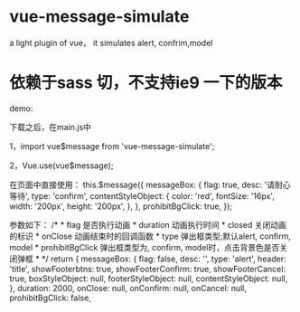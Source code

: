 # vue-message-simulate
a light plugin of vue， it simulates alert, confrim,model
# 依赖于sass 切，不支持ie9 一下的版本
demo:

下载之后，在main.js中

1，import vue$message from 'vue-message-simulate';

2，Vue.use(vue$message);

在页面中直接使用：
this.$message({
  messageBox: {
    flag: true,
    desc: '请耐心等待',
    type: 'confirm',
    contentStyleObject: {
        color: 'red',
        fontSize: '16px',
        width: '200px',
        height: '200px',
      },
    },
    prohibitBgClick: true,
  });
  
  
  
  参数如下：
   /*
        * flag 是否执行动画
        * duration 动画执行时间
        * closed 关闭动画的标识
        * onClose 动画结束时的回调函数
        * type 弹出框类型;默认alert, confirm, model
        * prohibitBgClick 弹出框类型为, confirm, model时，点击背景色是否关闭弹框
        * */
          return {
            messageBox: {
              flag: false,
              desc: '',
              type: 'alert',
              header: 'title',
              showFooterbtns: true,
              showFooterConfirm: true,
              showFooterCancel: true,
              boxStyleObject: null,
              footerStyleObject: null,
              contentStyleObject: null,
            },
            duration: 2000,
            onClose: null,
            onConfirm: null,
            onCancel: null,
            prohibitBgClick: false,
